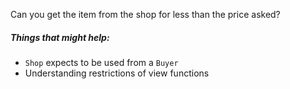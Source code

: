 Can you get the item from the shop for less than the price asked?

##### Things that might help:
* `Shop` expects to be used from a `Buyer`
* Understanding restrictions of view functions
